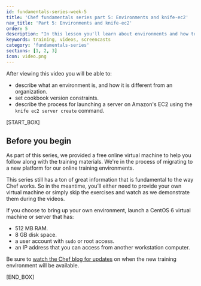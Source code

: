```yaml
---
id: fundamentals-series-week-5
title: 'Chef fundamentals series part 5: Environments and knife-ec2'
nav_title: 'Part 5: Environments and knife-ec2'
order: 5
description: "In this lesson you'll learn about environments and how to use Chef to launch a server on Amazon EC2."
keywords: training, videos, screencasts
category: 'fundamentals-series'
sections: [1, 2, 3]
icon: video.png
---
```

After viewing this video you will be able to:

* describe what an environment is, and how it is different from an organization.
* set cookbook version constraints.
* describe the process for launching a server on Amazon's EC2 using the `knife ec2 server create` command.

[START_BOX]

## Before you begin

As part of this series, we provided a free online virtual machine to help you follow along with the training materials. We're in the process of migrating to a new platform for our online training environments.

This series still has a ton of great information that is fundamental to the way Chef works. So in the meantime, you’ll either need to provide your own virtual machine or simply skip the exercises and watch as we demonstrate them during the videos.

If you choose to bring up your own environment, launch a CentOS 6 virtual machine or server that has:

* 512 MB RAM.
* 8 GB disk space.
* a user account with `sudo` or root access.
* an IP address that you can access from another workstation computer.

Be sure to [watch the Chef blog for updates](http://blog.chef.io) on when the new training environment will be available.

[END_BOX]

[spring-fund-week-1]: /modules/fundamentals-series-week-1
[spring-fund-week-2]: /modules/fundamentals-series-week-2
[week2-homework]: /modules/fundamentals-series-week-2/#homework
[spring-fund-week-3]: /modules/fundamentals-series-week-3
[spring-fund-week-4]: /modules/fundamentals-series-week-4
[spring-fund-week-5]: /modules/fundamentals-series-week-5
[spring-fund-week-6]: /modules/fundamentals-series-week-6
[chef-lab]: /modules/fundamentals-series-chef-lab
[discussion-forum]: https://groups.google.com/d/forum/learnchef-fundamentals-webinar
[survey]: http://evocalize.com/consumer/survey/chef/springwebinar-5
